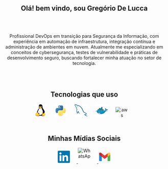 <section align="center">
<h1>Olá! bem vindo, sou Gregório De Lucca</h1>
<br>
<br>
<p align="center">  Profissional DevOps em transição para Segurança da Informação, com experiência em automação de infraestrutura, integração contínua e administração de ambientes em nuvem. Atualmente me especializando em conceitos de cybersegurança, testes de vulnerabilidade e práticas de desenvolvimento seguro, buscando fortalecer minha atuação no setor de tecnologia.
</p>
</section>
<br>
<br>

<section align="center">
  <h2>Tecnologias que uso</h2>
  <div align="center">
    <img src="https://raw.githubusercontent.com/devicons/devicon/master/icons/linux/linux-original.svg" alt="linux" title="linux" style="width: 40px; height: 40px; margin-right: 20px; display: inline-block;">
    <img src="https://raw.githubusercontent.com/devicons/devicon/master/icons/python/python-original.svg" alt="python" title="python" style="width: 40px; height: 40px; margin-right: 20px; display: inline-block;">
    <img src="https://raw.githubusercontent.com/devicons/devicon/master/icons/mysql/mysql-original.svg" alt="mysql" title="mysql" style="width: 40px; height: 40px; margin-right: 20px; display: inline-block;">
    <img src="https://raw.githubusercontent.com/devicons/devicon/master/icons/docker/docker-original.svg" alt="Docker" title="docker" style="width: 40px; height: 40px; margin-right: 20px; display: inline-block;">
    <img src="https://cdn.jsdelivr.net/gh/devicons/devicon@latest/icons/amazonwebservices/amazonwebservices-plain-wordmark.svg" alt="aws" title="aws" style="width: 40px; height: 40px; margin-right: 20px; display: inline-block;">
</section>
<br>
<section align="center">
  <h2>Minhas Mídias Sociais</h2>
  <div align="cener">
    <a href="https://www.linkedin.com/in/gregoriodelucca" target="_blank">
      <img src="https://raw.githubusercontent.com/devicons/devicon/master/icons/linkedin/linkedin-original.svg" alt="LinkedIn" title="LinkedIn" style="width: 40px; height: 40px; margin-right: 20px; display: inline-block;">
    </a>
    <a href="https://wa.me/11971108462" target="_blank">
      <img src="https://www.designi.com.br/images/preview/10000403.jpg" alt="WhatsApp" title="WhatsApp" style="width: 40px; height: 40px; margin-right: 20px; display: inline-block;">
    </a>
    <a href="mailto:gregoriodelucca@gmail.com" target="_blank">
      <img src="https://raw.githubusercontent.com/tandpfun/skill-icons/65dea6c4eaca7da319e552c09f4cf5a9a8dab2c8/icons/Gmail-Light.svg" alt="Gmail" title="Gmail" style="width: 40px; height: 40px; display: inline-block;">
    </a>
  </div>
</section>









